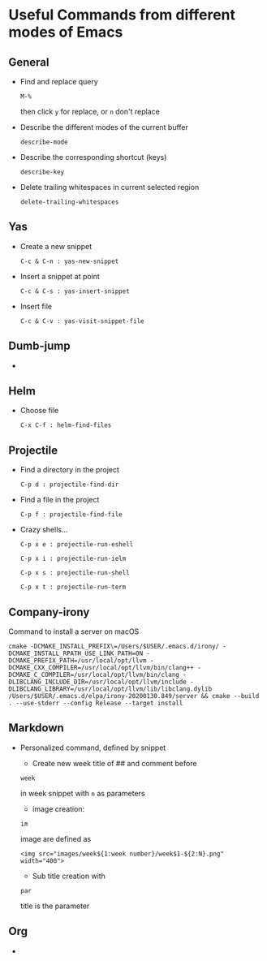 
# Useful Commands from different modes of Emacs

## General
* Find and replace query
    
    ```
    M-%
    ```
    
    then click `y` for replace, or `n` don't replace
* Describe the different modes of the current buffer

    ```
    describe-mode
    ```

* Describe the corresponding shortcut (keys)

    ```
    describe-key
    ``` 

* Delete trailing whitespaces in current selected region

    ```
    delete-trailing-whitespaces
    ```

## Yas
* Create a new snippet

    ```
    C-c & C-n : yas-new-snippet
    ```

* Insert a snippet at point

    ```
    C-c & C-s : yas-insert-snippet
    ```

* Insert file

    ```
    C-c & C-v : yas-visit-snippet-file
    ```


## Dumb-jump
* 

## Helm
* Choose file

    ```
    C-x C-f : helm-find-files
    ```

## Projectile
* Find a directory in the project

    ```
    C-p d : projectile-find-dir
    ```
    
* Find a file in the project

    ```
    C-p f : projectile-find-file
    ```

* Crazy shells...

    ```
    C-p x e : projectile-run-eshell
    ```

    ```
    C-p x i : projectile-run-ielm
    ```

    ```
    C-p x s : projectile-run-shell
    ```

    ```
    C-p x t : projectile-run-term
    ```

## Company-irony
Command to install a server on macOS

    cmake -DCMAKE_INSTALL_PREFIX\=/Users/$USER/.emacs.d/irony/ -DCMAKE_INSTALL_RPATH_USE_LINK_PATH=ON -DCMAKE_PREFIX_PATH=/usr/local/opt/llvm -DCMAKE_CXX_COMPILER=/usr/local/opt/llvm/bin/clang++ -DCMAKE_C_COMPILER=/usr/local/opt/llvm/bin/clang -DLIBCLANG_INCLUDE_DIR=/usr/local/opt/llvm/include -DLIBCLANG_LIBRARY=/usr/local/opt/llvm/lib/libclang.dylib  /Users/$USER/.emacs.d/elpa/irony-20200130.849/server && cmake --build . --use-stderr --config Release --target install

## Markdown
* Personalized command, defined by snippet
  * Create new week title of ## and comment before
  
  ```
  week
  ``` 
  
  in week snippet with `n` as parameters

   * image creation:

   ```
   im
   ```
   
   image are defined as 
   
   ```
   <img src="images/week${1:week number}/week$1-${2:N}.png" width="400">
   ```

    * Sub title creation with

    ```
    par
    ``` 
    
    title is the parameter

## Org
* 
